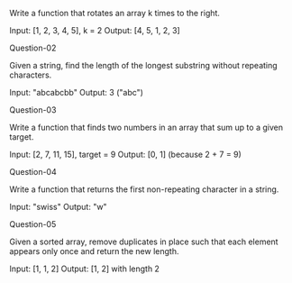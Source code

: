 Write a function that rotates an array k times to the right.

Input: [1, 2, 3, 4, 5], k = 2
Output: [4, 5, 1, 2, 3]

Question-02

Given a string, find the length of the longest substring without repeating characters.

Input: "abcabcbb"
Output: 3 ("abc")

Question-03

Write a function that finds two numbers in an array that sum up to a given target.

Input: [2, 7, 11, 15], target = 9
Output: [0, 1] (because 2 + 7 = 9)

Question-04

Write a function that returns the first non-repeating character in a string.

Input: "swiss"
Output: "w"

Question-05

Given a sorted array, remove duplicates in place such that each element appears only once and return the new length.

Input: [1, 1, 2]
Output: [1, 2] with length 2

